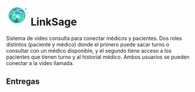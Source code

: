 # <img src="./img/logo.png" style="height: 2em;" /> LinkSage
Sistema de video consulta para conectar médicos y pacientes. Dos roles distintos (paciente y médico) donde el primero puede sacar turno o consultar con un médico disponible, y el segundo tiene acceso a los pacientes que tienen turno y al historial médico. Ambos usuarios se pueden conectar a la video llamada.

## Entregas